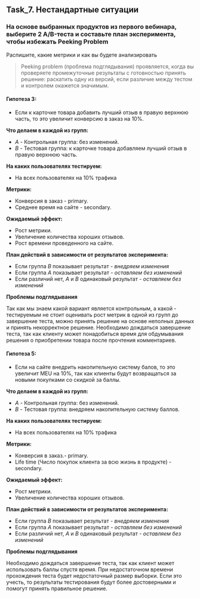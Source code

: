 ## Task_7. Нестандартные ситуации

### На основе выбранных продуктов из первого вебинара, выберите 2 A/B-теста и составьте план эксперимента, чтобы избежать Peeking Problem

Распишите, какие метрики и как вы будете анализировать

>Peeking problem (проблема подглядывания) проявляется, когда вы проверяете промежуточные результаты с готовностью принять решение: раскатить одну из версий, если различие между тестом и контролем окажется значимым.


#### __Гипотеза 3:__
* Если к карточке товара добавить лучший отзыв в правую верхнюю часть, то это увеличит конверсию в заказ на 10%.

__Что делаем в каждой из групп:__

* _А_ - Контрольная группа: без изменений.
* _В_ - Тестовая группа: к карточке товара добавляем лучший отзыв в правую верхнюю часть.

__На каких пользователях тестируем:__
* На всех пользователях на 10% трафика

__Метрики:__
* Конверсия в заказ - primary.
* Среднее время на сайте - secondary.


__Ожидаемый эффект:__
* Рост метрики.
* Увеличение количества хороших отзывов.
* Рост времени проведенного на сайте.

__План действий в зависимости от результатов эксперимента:__
* Если группа _В_ показывает результат - _внедряем изменения_
* Если группа _А_ показывает результат - _оставляем без изменений_
* Если различий нет, _А_ и _В_ одинаковый результат - _оставляем без изменений_

__Проблемы подглядывания__<p>
Так как мы знаем какой вариант является контрольным, а какой - тестируемым не стоит оценивать рост метрик в одной из групп до завершение теста, можно принять решение на основе неполных данных и принять некорректное решение. Необходимо дождаться завершение теста, так как клиенту может понадобиться время для обдумывания решения о приобретении товара после прочтения комментариев. 

#### __Гипотеза 5:__
* Если на сайте внедрить накопительную систему балов, то это увеличит MEU на 10%, так как клиенты будут возвращаться за новыми покупками со скидкой за баллы.

__Что делаем в каждой из групп:__

* _А_ - Контрольная группа: без изменений.
* _В_ - Тестовая группа: внедряем накопительную систему баллов.

__На каких пользователях тестируем:__
* На всех пользователях на 10% трафика

__Метрики:__
* Конверсия в заказ.- primary.
* Life time (Число покупок клиента за всю жизнь в продукте) - secondary.


__Ожидаемый эффект:__
* Рост метрики.
* Увеличение количества хороших отзывов.

__План действий в зависимости от результатов эксперимента:__
* Если группа _В_ показывает результат - _внедряем изменения_
* Если группа _А_ показывает результат - _оставляем без изменений_
* Если различий нет, _А_ и _В_ одинаковый результат - _оставляем без изменений_

__Проблемы подглядывания__<p>
Необходимо дождаться завершение теста, так как клиент может использовать баллы спустя время. При недостаточном времени прохождения теста будет недостаточный размер выборки. Если это учесть, то результаты тестирования будут более достоверными и помогут принять правильное решение.